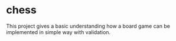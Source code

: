 # chess

This project gives a basic understanding how a board game can be implemented in simple way with validation.
